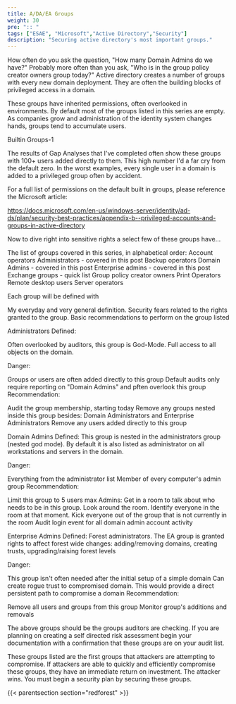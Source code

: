 ```yaml
---
title: A/DA/EA Groups
weight: 30
pre: ":: "
tags: ["ESAE", "Microsoft","Active Directory","Security"]
description: "Securing active directory's most important groups."
---
```


How often do you ask the question, "How many Domain Admins do we have?" Probably more often than you ask, "Who is in the group policy creator owners group today?" Active directory creates a number of groups with every new domain deployment. They are often the building blocks of privileged access in a domain.

These groups have inherited permissions, often overlooked in environments. By default most of the groups listed in this series are empty. As companies grow and administration of the identity system changes hands, groups tend to accumulate users.

Builtin Groups-1

The results of Gap Analyses that I've completed often show these groups with 100+ users added directly to them. This high number I'd a far cry from the default zero. In the worst examples, every single user in a domain is added to a privileged group often by accident.

 
 

For a full list of permissions on the default built in groups, please reference the Microsoft article:

https://docs.microsoft.com/en-us/windows-server/identity/ad-ds/plan/security-best-practices/appendix-b--privileged-accounts-and-groups-in-active-directory

Now to dive right into sensitive rights a select few of these groups have...

The list of groups covered in this series, in alphabetical order:
Account operators
Administrators - covered in this post
Backup operators
Domain Admins - covered in this post
Enterprise admins - covered in this post
Exchange groups - quick list
Group policy creator owners
Print Operators
Remote desktop users
Server operators

Each group will be defined with

My everyday and very general definition.
Security fears related to the rights granted to the group.
Basic recommendations to perform on the group listed
 
Administrators
Defined:

Often overlooked by auditors, this group is God-Mode. Full access to all objects on the domain.

Danger:

Groups or users are often added directly to this group
Default audits only require reporting on "Domain Admins" and pften overlook this group
Recommendation:

Audit the group membership, starting today
Remove any groups nested inside this group besides: Domain Administrators and Enterprise Administrators
Remove any users added directly to this group
 

Domain Admins
Defined: This group is nested in the administrators group (nested god mode). By default it is also listed as administrator on all workstations and servers in the domain.

Danger:

Everything from the administrator list
Member of every computer's admin group
Recommendation:

Limit this group to 5 users max
Admins: Get in a room to talk about who needs to be in this group. Look around the room. Identify everyone in the room at that moment. Kick everyone out of the group that is not currently in the room
Audit login event for all domain admin account activity
 

Enterprise Admins
Defined: Forest administrators. The EA group is granted rights to affect forest wide changes: adding/removing domains, creating trusts, upgrading/raising forest levels

Danger:

This group isn't often needed after the initial setup of a simple domain
Can create rogue trust to compromised domain. This would provide a direct persistent path to compromise a domain
Recommendation:

Remove all users and groups from this group
Monitor group's additions and removals
 

The above groups should be the groups auditors are checking. If you are planning on creating a self directed risk assessment begin your documentation with a confirmation that these groups are on your audit list.

These groups listed are the first groups that attackers are attempting to compromise. If attackers are able to quickly and efficiently compromise these groups, they have an immediate return on investment. The attacker wins. You must begin a security plan by securing these groups.

{{< parentsection section="redforest" >}}

